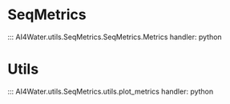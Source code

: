 # SeqMetrics
::: AI4Water.utils.SeqMetrics.SeqMetrics.Metrics
    handler: python

# Utils
::: AI4Water.utils.SeqMetrics.utils.plot_metrics
    handler: python